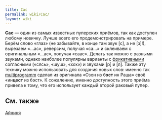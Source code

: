 ```yaml
---
title: Сас
permalink: wiki/Сас/
layout: wiki
---
```


**Сас** — один из самых известных пуперских приёмов, так как доступен
любому новичку. Лучше всего его продемонстрировать на примере. Берём
слово «глаз» (не забывайте, в конце там звук \[с\], а не \[з\]!),
вырезаем «…ас», реверсим, получая «са…» и склеиваем с оригинальным
«…ас», получая «саас». Делать так можно с разными звуками, однако
наиболее популярны варианты с
[фрикативными](https://ru.wikipedia.org/wiki/%D0%A4%D1%80%D0%B8%D0%BA%D0%B0%D1%82%D0%B8%D0%B2%D0%BD%D1%8B%D0%B5_%D1%81%D0%BE%D0%B3%D0%BB%D0%B0%D1%81%D0%BD%D1%8B%D0%B5)
согласными («сясь», «шуш», «хох») и звуками \[р\] и \[л\]. Также эту
технику можно использовать для создания новых слов: именно так
[multiprogramm](multiprogramm "wikilink") сделал из оригинала «Озон из
б**эст** ин Раша» своё «ин**цест** из бэст». К сожалению, именно
доступность этого приёма привела к тому, что его использует каждый
второй раковый пупер.

## См. также

[Айниня](Айниня "wikilink")
